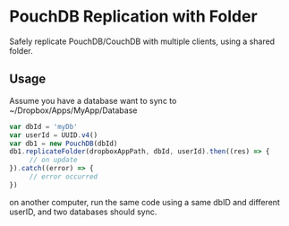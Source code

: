 # PouchDB Replication with Folder

Safely replicate PouchDB/CouchDB with multiple clients, using a shared folder.

## Usage

Assume you have a database want to sync to ~/Dropbox/Apps/MyApp/Database

```javascript
var dbId = 'myDb'
var userId = UUID.v4()
var db1 = new PouchDB(dbId)
db1.replicateFolder(dropboxAppPath, dbId, userId).then((res) => {
     // on update
}).catch((error) => {
     // error occurred
})
```

on another computer, run the same code using a same dbID and different userID, and two databases should sync.